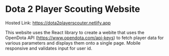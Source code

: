 # Dota 2 Player Scouting Website

Hosted Link: https://dota2playerscouter.netlify.app

This website uses the React library to create a webite that uses the OpenDota API (https://www.opendota.com/api-keys) to fetch player data for various parameters and displays them onto a single page. Mobile responsive and validates input for user id. 
